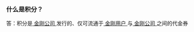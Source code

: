 ### 什么是积分？
答：积分是[ 金刚公司 ](https://a2zitpro.github.io/web/金刚公司)发行的、仅可流通于[ 金刚用户 ](https://a2zitpro.github.io/web/金刚用户)与[ 金刚公司 ](https://a2zitpro.github.io/web/金刚公司)之间的代金券
